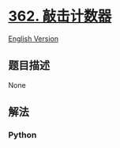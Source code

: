 # [362. 敲击计数器](https://leetcode-cn.com/problems/design-hit-counter)

[English Version](/leetcode/0300-0399/0362.Design%20Hit%20Counter/README_EN.md)

## 题目描述

<!-- 这里写题目描述 -->

None

## 解法

<!-- 这里可写通用的实现逻辑 -->

<!-- tabs:start -->

### **Python**

<!-- 这里可写当前语言的特殊实现逻辑 -->

```python

```

<!-- tabs:end -->
